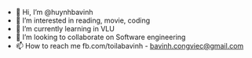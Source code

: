 - 👋 Hi, I’m @huynhbavinh
- 👀 I’m interested in reading, movie, coding
- 🌱 I’m currently learning in VLU
- 💞️ I’m looking to collaborate on Software engineering
- 📫 How to reach me fb.com/toilabavinh - bavinh.congviec@gmail.com

<!---
huynhbavinh/huynhbavinh is a ✨ special ✨ repository because its `README.md` (this file) appears on your GitHub profile.
You can click the Preview link to take a look at your changes.
--->
